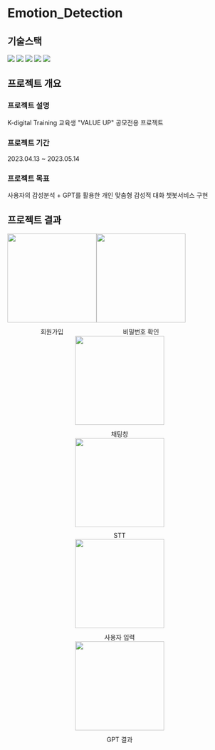 # Emotion_Detection
## 기술스택
<div align=left> 
  <img src="https://img.shields.io/badge/visual studio code-007ACC?style=for-the-badge&logo=visual studio code&logoColor=white"> 
  <img src="https://img.shields.io/badge/python-3776AB?style=for-the-badge&logo=python&logoColor=white"> 
  <img src="https://img.shields.io/badge/pytorch-EE4C2C?style=for-the-badge&logo=pytorch&logoColor=white">
  <img src="https://img.shields.io/badge/discord-5865F2?style=for-the-badge&logo=discord&logoColor=white"> 
  <img src="https://img.shields.io/badge/git-F05032?style=for-the-badge&logo=git&logoColor=white"> 
  <br>

## 프로젝트 개요
### 프로젝트 설명
K-digital Training 교육생 "VALUE UP" 공모전용 프로젝트
### 프로젝트 기간
2023.04.13 ~ 2023.05.14

### 프로젝트 목표
사용자의 감성분석 + GPT를 활용한 개인 맞춤형 감성적 대화 챗봇서비스 구현

## 프로젝트 결과
<div style="display: flex; overflow-x: scroll;">
    <div style="display: flex; flex-direction: row; align-items: center;">
        <div style="display: flex; flex-direction: column; align-items: center;">
            <img src="https://user-images.githubusercontent.com/61678329/251390764-acd21dab-8451-43a7-8ef3-e3ac0c63a8dc.png" width="200">
            <div style="margin-top: 10px; text-align:center">
                <a>회원가입</a>
            </div>
        </div>
</div>
        <div style="display: flex; flex-direction: column; align-items: center;">
            <img src="https://user-images.githubusercontent.com/61678329/251390771-f552e40f-2027-42d4-9b13-5078a3c37261.png" width="200">
            <div style="margin-top: 10px; text-align:center">
                <a>비밀번호 확인</a>
            </div>
        </div>
</div>
        <div style="display: flex; flex-direction: column; align-items: center;">
            <img src="https://user-images.githubusercontent.com/61678329/251390773-4b3779c1-e2dd-4a8f-bbb3-f11be2a64d4c.png" width="200">
            <div style="margin-top: 10px; text-align:center">
                <a>채팅창</a>
            </div>
        </div>
</div>
        <div style="display: flex; flex-direction: column; align-items: center;">
            <img src="https://user-images.githubusercontent.com/61678329/251390781-f2cd9bac-a019-4f61-94d9-d72f483b3835.png" width="200">
            <div style="margin-top: 10px; text-align:center">
                <a>STT</a>
            </div>
        </div>
</div>
        <div style="display: flex; flex-direction: column; align-items: center;">
            <img src="https://user-images.githubusercontent.com/61678329/251390782-c1aa4c8c-92ac-448f-a44d-236bbeea335e.png" width="200">
            <div style="margin-top: 10px; text-align:center">
                <a>사용자 입력</a>
            </div>
        </div>
</div>
        <div style="display: flex; flex-direction: column; align-items: center;">
            <img src="https://user-images.githubusercontent.com/61678329/251390784-faf8aae7-0224-4039-8e21-1cb47aa542f0.png" width="200">
            <div style="margin-top: 10px; text-align:center">
                <a>GPT 결과</a>
            </div>
        </div>
    </div>
</div>

